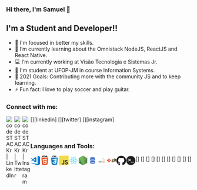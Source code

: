 ### Hi there, I'm Samuel :wave:

## I'm a Student and Developer!!

- 🔭 I'm focused in better my skills.
- 🌱 I’m currently learning about the Omnistack NodeJS, ReactJS and React Native.
- :computer: I’m currently working at Visão Tecnologia e Sistemas Jr.
- :school: I'm student at UFOP-JM in course Information Systems.
- 🥅 2021 Goals: Contributing more with the community JS and to keep learning.
- ⚡ Fun fact: I love to play soccer and play guitar.

### Connect with me:

[<img align="left" alt="codeSTACKr | LinkedIn" width="22px" color="#0e76a8" src="https://cdn.jsdelivr.net/npm/simple-icons@v3/icons/linkedin.svg" />][linkedin]
[<img align="left" alt="codeSTACKr | Twitter" width="22px" color="#00acee" src="https://cdn.jsdelivr.net/npm/simple-icons@v3/icons/twitter.svg" />][twitter]
[<img align="left" alt="codeSTACKr | Instagram" width="22px" color="#3f729b" src="https://cdn.jsdelivr.net/npm/simple-icons@v3/icons/instagram.svg" />][instagram]

<br />

### Languages and Tools:

[<img align="left" alt="Visual Studio Code" width="26px" src="https://raw.githubusercontent.com/github/explore/80688e429a7d4ef2fca1e82350fe8e3517d3494d/topics/visual-studio-code/visual-studio-code.png" />]
[<img align="left" alt="HTML5" width="26px" src="https://raw.githubusercontent.com/github/explore/80688e429a7d4ef2fca1e82350fe8e3517d3494d/topics/html/html.png" />]
[<img align="left" alt="CSS3" width="26px" src="https://raw.githubusercontent.com/github/explore/80688e429a7d4ef2fca1e82350fe8e3517d3494d/topics/css/css.png" />]
[<img align="left" alt="JavaScript" width="26px" src="https://raw.githubusercontent.com/github/explore/80688e429a7d4ef2fca1e82350fe8e3517d3494d/topics/javascript/javascript.png" />]
[<img align="left" alt="React" width="26px" src="https://raw.githubusercontent.com/github/explore/80688e429a7d4ef2fca1e82350fe8e3517d3494d/topics/react/react.png" />]
[<img align="left" alt="Node.js" width="26px" src="https://raw.githubusercontent.com/github/explore/80688e429a7d4ef2fca1e82350fe8e3517d3494d/topics/nodejs/nodejs.png" />]
[<img align="left" alt="SQL" width="26px" src="https://raw.githubusercontent.com/github/explore/80688e429a7d4ef2fca1e82350fe8e3517d3494d/topics/sql/sql.png" />]
[<img align="left" alt="MySQL" width="26px" src="https://raw.githubusercontent.com/github/explore/80688e429a7d4ef2fca1e82350fe8e3517d3494d/topics/mysql/mysql.png" />]
[<img align="left" alt="Git" width="26px" src="https://raw.githubusercontent.com/github/explore/80688e429a7d4ef2fca1e82350fe8e3517d3494d/topics/git/git.png" />]
[<img align="left" alt="GitHub" width="26px" src="https://raw.githubusercontent.com/github/explore/78df643247d429f6cc873026c0622819ad797942/topics/github/github.png" />]
[<img align="left" alt="Terminal" width="26px" src="https://raw.githubusercontent.com/github/explore/80688e429a7d4ef2fca1e82350fe8e3517d3494d/topics/terminal/terminal.png" />]

<!---

<!--### 📕 Latest Blog Posts

<!-- BLOG-POST-LIST:START -->
<!-- [Microinteractions: Password Validation Animation](https://dev.to/codestackr/microinteractions-password-validation-animation-5629)
<!-- BLOG-POST-LIST:END -->

<!--➡️ [more blog posts...](https://codestackr.com)

<!---

<!--<details>
  <summary>:zap: GitHub Stats</summary>

<!--  <img align="left" alt="Samuel's GitHub Stats" src="https://github-readme-stats.codestackr.vercel.app/api?username=codeSTACKr&show_icons=true&hide_border=true" />

<!--</details>

[linkedin]: https://linkedin.com/in/samuell-souza
[twitter]: https://twitter.com/samuell_soouza
[instagram]: https://instagram.com/suri.souza
